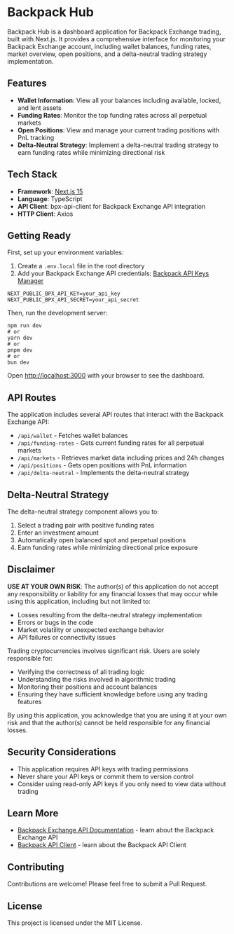 # Backpack Hub

Backpack Hub is a dashboard application for Backpack Exchange trading, built with Next.js. It provides a comprehensive interface for monitoring your Backpack Exchange account, including wallet balances, funding rates, market overview, open positions, and a delta-neutral trading strategy implementation.

## Features

- **Wallet Information**: View all your balances including available, locked, and lent assets
- **Funding Rates**: Monitor the top funding rates across all perpetual markets
- **Open Positions**: View and manage your current trading positions with PnL tracking
- **Delta-Neutral Strategy**: Implement a delta-neutral trading strategy to earn funding rates while minimizing directional risk

## Tech Stack

- **Framework**: [Next.js 15](https://nextjs.org/)
- **Language**: TypeScript
- **API Client**: bpx-api-client for Backpack Exchange API integration
- **HTTP Client**: Axios

## Getting Ready

First, set up your environment variables:

1. Create a `.env.local` file in the root directory
2. Add your Backpack Exchange API credentials: [Backpack API Keys Manager](https://backpack.exchange/portfolio/settings/api-keys)
```
NEXT_PUBLIC_BPX_API_KEY=your_api_key
NEXT_PUBLIC_BPX_API_SECRET=your_api_secret
```

Then, run the development server:
```
npm run dev
# or
yarn dev
# or
pnpm dev
# or
bun dev
```

Open [http://localhost:3000](http://localhost:3000) with your browser to see the dashboard.


## API Routes

The application includes several API routes that interact with the Backpack Exchange API:

- `/api/wallet` - Fetches wallet balances
- `/api/funding-rates` - Gets current funding rates for all perpetual markets
- `/api/markets` - Retrieves market data including prices and 24h changes
- `/api/positions` - Gets open positions with PnL information
- `/api/delta-neutral` - Implements the delta-neutral strategy


## Delta-Neutral Strategy

The delta-neutral strategy component allows you to:

1. Select a trading pair with positive funding rates
2. Enter an investment amount
3. Automatically open balanced spot and perpetual positions
4. Earn funding rates while minimizing directional price exposure

## Disclaimer

**USE AT YOUR OWN RISK**: The author(s) of this application do not accept any responsibility or liability for any financial losses that may occur while using this application, including but not limited to:

- Losses resulting from the delta-neutral strategy implementation
- Errors or bugs in the code
- Market volatility or unexpected exchange behavior
- API failures or connectivity issues

Trading cryptocurrencies involves significant risk. Users are solely responsible for:
- Verifying the correctness of all trading logic
- Understanding the risks involved in algorithmic trading
- Monitoring their positions and account balances
- Ensuring they have sufficient knowledge before using any trading features

By using this application, you acknowledge that you are using it at your own risk and that the author(s) cannot be held responsible for any financial losses.


## Security Considerations

- This application requires API keys with trading permissions
- Never share your API keys or commit them to version control
- Consider using read-only API keys if you only need to view data without trading


## Learn More

- [Backpack Exchange API Documentation](https://docs.backpack.exchange) - learn about the Backpack Exchange API
- [Backpack API Client](https://github.com/0xprobe/bpx-api-client) - learn about the Backpack API Client


## Contributing

Contributions are welcome! Please feel free to submit a Pull Request.


## License

This project is licensed under the MIT License.